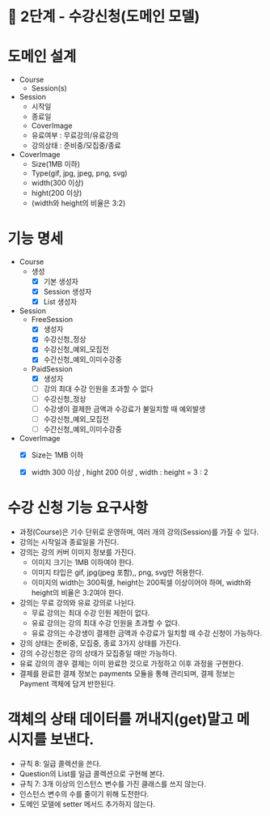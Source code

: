 # 🚀 2단계 - 수강신청(도메인 모델)

# 도메인 설계
- Course
  - Session(s)
- Session
  - 시작일
  - 종료일
  - CoverImage
  - 유료여부 : 무료강의/유료강의
  - 강의상태 : 준비중/모집중/종료
- CoverImage
  - Size(1MB 이하)
  - Type(gif, jpg, jpeg, png, svg)
  - width(300 이상)
  - hight(200 이상)
  - (width와 height의 비율은 3:2)


# 기능 명세
- Course
  - 생성
    - [x] 기본 생성자
    - [x] Session 생성자
    - [x] List<Session> 생성자
    
- Session
  - FreeSession
    - [x] 생성자
    - [x] 수강신청_정상
    - [x] 수강신청_예외_모집전
    - [x] 수간신청_예외_이미수강중
  - PaidSession
    - [x] 생성자
    - [ ] 강의 최대 수강 인원을 초과할 수 없다
    - [ ] 수강신청_정상
    - [ ] 수강생이 결제한 금액과 수강료가 불일치할 때 예외발생
    - [ ] 수강신청_예외_모집전
    - [ ] 수간신청_예외_이미수강중

- CoverImage
  - [x] Size는 1MB 이하
  - [x] width 300 이상 , hight 200 이상 , width : height = 3 : 2


# 수강 신청 기능 요구사항
- 과정(Course)은 기수 단위로 운영하며, 여러 개의 강의(Session)를 가질 수 있다.
- 강의는 시작일과 종료일을 가진다.
- 강의는 강의 커버 이미지 정보를 가진다.
  - 이미지 크기는 1MB 이하여야 한다.
  - 이미지 타입은 gif, jpg(jpeg 포함),, png, svg만 허용한다.
  - 이미지의 width는 300픽셀, height는 200픽셀 이상이어야 하며, width와 height의 비율은 3:2여야 한다.
- 강의는 무료 강의와 유료 강의로 나뉜다.
  - 무료 강의는 최대 수강 인원 제한이 없다.
  - 유료 강의는 강의 최대 수강 인원을 초과할 수 없다.
  - 유료 강의는 수강생이 결제한 금액과 수강료가 일치할 때 수강 신청이 가능하다.
- 강의 상태는 준비중, 모집중, 종료 3가지 상태를 가진다.
- 강의 수강신청은 강의 상태가 모집중일 때만 가능하다.
- 유료 강의의 경우 결제는 이미 완료한 것으로 가정하고 이후 과정을 구현한다.
- 결제를 완료한 결제 정보는 payments 모듈을 통해 관리되며, 결제 정보는 Payment 객체에 담겨 반한된다.

  
# 객체의 상태 데이터를 꺼내지(get)말고 메시지를 보낸다.
- 규칙 8: 일급 콜렉션을 쓴다.
- Question의 List를 일급 콜렉션으로 구현해 본다.
- 규칙 7: 3개 이상의 인스턴스 변수를 가진 클래스를 쓰지 않는다.
- 인스턴스 변수의 수를 줄이기 위해 도전한다.
- 도메인 모델에 setter 메서드 추가하지 않는다.